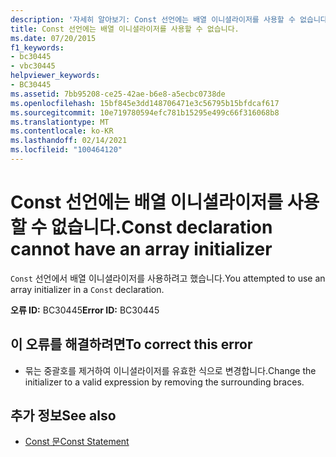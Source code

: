 ```yaml
---
description: '자세히 알아보기: Const 선언에는 배열 이니셜라이저를 사용할 수 없습니다.'
title: Const 선언에는 배열 이니셜라이저를 사용할 수 없습니다.
ms.date: 07/20/2015
f1_keywords:
- bc30445
- vbc30445
helpviewer_keywords:
- BC30445
ms.assetid: 7bb95208-ce25-42ae-b6e8-a5ecbc0738de
ms.openlocfilehash: 15bf845e3dd148706471e3c56795b15bfdcaf617
ms.sourcegitcommit: 10e719780594efc781b15295e499c66f316068b8
ms.translationtype: MT
ms.contentlocale: ko-KR
ms.lasthandoff: 02/14/2021
ms.locfileid: "100464120"
---
```

# <a name="const-declaration-cannot-have-an-array-initializer"></a><span data-ttu-id="01d90-103">Const 선언에는 배열 이니셜라이저를 사용할 수 없습니다.</span><span class="sxs-lookup"><span data-stu-id="01d90-103">Const declaration cannot have an array initializer</span></span>

<span data-ttu-id="01d90-104">`Const` 선언에서 배열 이니셜라이저를 사용하려고 했습니다.</span><span class="sxs-lookup"><span data-stu-id="01d90-104">You attempted to use an array initializer in a `Const` declaration.</span></span>  
  
 <span data-ttu-id="01d90-105">**오류 ID:** BC30445</span><span class="sxs-lookup"><span data-stu-id="01d90-105">**Error ID:** BC30445</span></span>  
  
## <a name="to-correct-this-error"></a><span data-ttu-id="01d90-106">이 오류를 해결하려면</span><span class="sxs-lookup"><span data-stu-id="01d90-106">To correct this error</span></span>  
  
- <span data-ttu-id="01d90-107">묶는 중괄호를 제거하여 이니셜라이저를 유효한 식으로 변경합니다.</span><span class="sxs-lookup"><span data-stu-id="01d90-107">Change the initializer to a valid expression by removing the surrounding braces.</span></span>  
  
## <a name="see-also"></a><span data-ttu-id="01d90-108">추가 정보</span><span class="sxs-lookup"><span data-stu-id="01d90-108">See also</span></span>

- [<span data-ttu-id="01d90-109">Const 문</span><span class="sxs-lookup"><span data-stu-id="01d90-109">Const Statement</span></span>](../language-reference/statements/const-statement.md)
